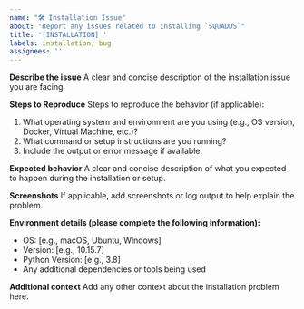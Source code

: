 ```yaml
---
name: "🛠️ Installation Issue"
about: "Report any issues related to installing `SQuADDS`"
title: '[INSTALLATION] '
labels: installation, bug
assignees: ''
---
```


<!-- ⚠️ Please abide by this template, otherwise you run the risk of the issue being closed -->
<!-- ⚠️ Make sure to browse the opened and closed issues -->

**Describe the issue**
A clear and concise description of the installation issue you are facing.

**Steps to Reproduce**
Steps to reproduce the behavior (if applicable):

1. What operating system and environment are you using (e.g., OS version, Docker, Virtual Machine, etc.)?
2. What command or setup instructions are you running?
3. Include the output or error message if available.

**Expected behavior**
A clear and concise description of what you expected to happen during the installation or setup.

**Screenshots**
If applicable, add screenshots or log output to help explain the problem.

**Environment details (please complete the following information):**

- OS: [e.g., macOS, Ubuntu, Windows]
- Version: [e.g., 10.15.7]
- Python Version: [e.g., 3.8]
- Any additional dependencies or tools being used

**Additional context**
Add any other context about the installation problem here.
